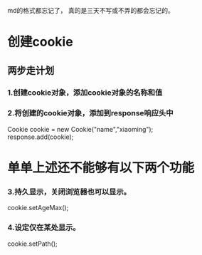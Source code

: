 md的格式都忘记了， 真的是三天不写或不弄的都会忘记的。

# 创建cookie
## 两步走计划
### 1.创建cookie对象，添加cookie对象的名称和值
### 2.将创建的cookie对象，添加到response响应头中

Cookie cookie = new Cookie("name","xiaoming");  
response.add(cookie);  

# 单单上述还不能够有以下两个功能
 ### 3.持久显示，关闭浏览器也可以显示。
 cookie.setAgeMax();
 ### 4.设定仅在某处显示。
 cookie.setPath();
